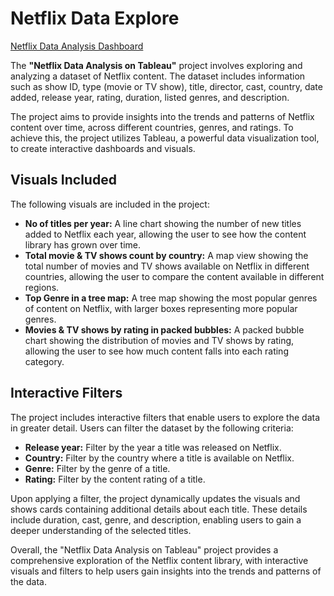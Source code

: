 # Netflix Data Explore

[Netflix Data Analysis Dashboard](https://public.tableau.com/views/Netflix_16834821220780/NetflixAnalysis?:language=en-US&publish=yes&:display_count=n&:origin=viz_share_link)


The  **"Netflix Data Analysis on Tableau"** project involves exploring and analyzing a dataset of Netflix content. The dataset includes information such as show ID, type (movie or TV show), title, director, cast, country, date added, release year, rating, duration, listed genres, and description.

The project aims to provide insights into the trends and patterns of Netflix content over time, across different countries, genres, and ratings. To achieve this, the project utilizes Tableau, a powerful data visualization tool, to create interactive dashboards and visuals.

## Visuals Included
The following visuals are included in the project:

- **No of titles per year:** A line chart showing the number of new titles added to Netflix each year, allowing the user to see how the content library has grown over time.
- **Total movie & TV shows count by country:** A map view showing the total number of movies and TV shows available on Netflix in different countries, allowing the user to compare the content available in different regions.
- **Top Genre in a tree map:** A tree map showing the most popular genres of content on Netflix, with larger boxes representing more popular genres.
- **Movies & TV shows by rating in packed bubbles:** A packed bubble chart showing the distribution of movies and TV shows by rating, allowing the user to see how much content falls into each rating category.

## Interactive Filters
The project includes interactive filters that enable users to explore the data in greater detail. Users can filter the dataset by the following criteria:

- **Release year:** Filter by the year a title was released on Netflix.
- **Country:** Filter by the country where a title is available on Netflix.
- **Genre:** Filter by the genre of a title.
- **Rating:** Filter by the content rating of a title.

Upon applying a filter, the project dynamically updates the visuals and shows cards containing additional details about each title. These details include duration, cast, genre, and description, enabling users to gain a deeper understanding of the selected titles.

Overall, the "Netflix Data Analysis on Tableau" project provides a comprehensive exploration of the Netflix content library, with interactive visuals and filters to help users gain insights into the trends and patterns of the data.

